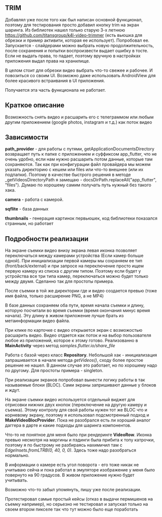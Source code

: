 ## TRIM

Добавлял уже после того как был написан основной функционал, поэтому для тестирования просто добавил кнопку trim на экран шаринга.
Из библиотек нашел только старую 3-х летнюю https://github.com/titansgroup/k4l-video-trimmer (есть вьюшка для обрезки и пример активити, которая 
ее использует). Попробовал ее. Запускается - слайдерами можно выбрать новую продолжительность, после сохранения и попытки воспроизвести выдает ошибку
в тосте. Если не выдать права, то падает, поэтому вручную в настройках приложения выдал права на хранилище.

В целом стоит для обрезки видео выбрать что-то свежее и рабочее. И повозиться со своим UI. Возможно даже использовать AndroidView для более красивого
встраивания в UI приложения. 

Получается эта часть функционала не работает.

## Краткое описание

Возможность снять видео и расшарить его с телеграммом или любым другим приложением (google photos, instagram и т.д.) как поток видео

## Зависимости

**path_provider** - для работы с путями, getApplicationDocumentsDirectory возвращает путь к папке с приложением и суффиксом app_flutter, что
не очень удобно, если нам нужно расшарить потом данные, которые там сохраняются. Так как при конфигурации файл провайдера мы можем указать
директорию с кешем или files или что-то внешнее (или их подпапки). Поэтому в качестве быстрого решения в методе _getVideosDirectoryPath
я замещаю - docsDirPath.replaceAll("app_flutter", "files"). Думаю по хорошему  самим получать путь нужный без такого хака.

**camera** - работа с камерой.

**sqflite** - база данных

**thumbnails** - генерация картинок первьюшек, код библиотеки показался странным, но работает


## Подробности реализации

На экране съемки видео внизу экрана левая иконка позволяет переключаться между камерами устройства (Если камер больше одной).
При инициализации первой камеры мы сохраняем ее тип (front/back/external) и при запросе на переключение просто ищем первую камеру из списка с другим
типом. Поэтому если будет у устройства все три типа камер, переключаться можно будет только между двумя. Сделанно так для простоты примера.

После съемки в той же директории где и видео создается превью (тоже имя файла, только расширение PNG, а не MP4)

В базе данных сохраняем оба пути, время начала съемки и длину, которую посчитали во время съемки (время окончания минус время начала). Эту длину
в живом приложение лучше брать из метаинформации видео файла.

При клике по карточке с видео открыается экран с возможостью расшарить видео. Видео отдается как поток и на выбор пользователя любое из приложений,
которое к этому готово. Реализованно в **MainActivity** через метод *samples.flutter.io/share_file*

Работа с базой через класс **Repository**. Небольшой хак - инициализация запрашивается в начале метода *getVideos()*, сходу более простое решение не 
нашел. В данном случае это работает, но по хорошему надо по другому. Для простоты примера - singleton.

При реализации экранов попробовал вынести логику работы в так называемые блоки (BLOC). Сами экраны запришивают данные у блоков и ждут.

На экране съемки видео используется отдельный виджет для отрисовки нижних двух кнопок (переключение на другую камеру и съемка). Этому контролу для
свой работы нужен тот же BLOC что и корневому экрану, поэтому я использовал подсмотренный подход и **MakeVideoBlocProvider**. Пока не разобрался 
есть ли хороший аналог даггера в дарте и какие подходы для шаринга компонентов.

Что-то не понятное для меня было при рендеринге **VideoRow**. Иконка превью несмотря на маргины и пэдинги была прибита к топу катрочки, поэтому
я по быстрому не разбираясь нахимичил там с *EdgeInsets.fromLTRB(0, 40, 0, 0)*. Здесь тоже надо разобраться нормально.

В информации о камере есть угол поворота - его тоже никак не учитываю сейча и пока работал в эмуляторе изображение у меня было повернуто на 90 градусов.
В живом приложение нужно будет учитывать.




Возможно что-то забыл упомянуть, пишу уже после реализации.



Протестировал самые простый кейсы (отказ в выдачи пермишенов на съемку например), но серьезно не тестировал и запускал только на своем втором пикселе
так что тут можно было еще поработать



